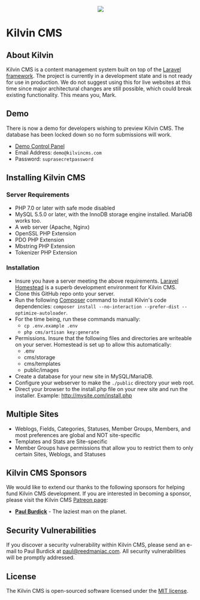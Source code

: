
<p align="center"><img src="https://arliden.com/images/kilvin-icon-small.png"></p>


# Kilvin CMS

## About Kilvin

Kilvin CMS is a content management system built on top of the [Laravel framework](https://laravel.com). The project is currently in a development state and is not ready for use in production. We do not suggest using this for live websites at this time since major architectural changes are still possible, which could break existing functionality. This means you, Mark.


## Demo

There is now a demo for developers wishing to preview Kilvin CMS. The database has been locked down so no form submissions will work.

- [Demo Control Panel](https://demo.kilvincms.com/admin.php)
 - Email Address: `demo@kilvincms.com`
 - Password: `suprasecretpassword`


## Installing Kilvin CMS

### Server Requirements
 - PHP 7.0 or later with safe mode disabled
 - MySQL 5.5.0 or later, with the InnoDB storage engine installed. MariaDB works too.
 - A web server (Apache, Nginx)
 - OpenSSL PHP Extension
 - PDO PHP Extension
 - Mbstring PHP Extension
 - Tokenizer PHP Extension

### Installation

 - Insure you have a server meeting the above requirements. [Laravel Homestead](https://laravel.com/docs/5.4/homestead) is a superb development environment for Kilvin CMS.
 - Clone this GitHub repo onto your server.
 - Run the following [Composer](https://getcomposer.org) command to install Kilvin's code dependencies: `composer install --no-interaction --prefer-dist --optimize-autoloader`.
 - For the time being, run these commands manually:
   - `cp .env.example .env`
   - `php cms/artisan key:generate`
 - Permissions. Insure that the following files and directories are writeable on your server. Homestead is set up to allow this automatically:
   - .env
   - cms/storage
   - cms/templates
   - public/images
 - Create a database for your new site in MySQL/MariaDB.
 - Configure your webserver to make the `./public` directory your web root.
 - Direct your browser to the install.php file on your new site and run the installer. Example: http://mysite.com/install.php


## Multiple Sites

 - Weblogs, Fields, Categories, Statuses, Member Groups, Members, and most preferences are global and NOT site-specific
 - Templates and Stats are Site-specific
 - Member Groups have permissions that allow you to restrict them to only certain Sites, Weblogs, and Statuses


## Kilvin CMS Sponsors

We would like to extend our thanks to the following sponsors for helping fund Kilvin CMS development. If you are interested in becoming a sponsor, please visit the Kilvin CMS [Patreon page](http://patreon.com/reedmaniac):

- **[Paul Burdick](https://paulburdick.me)** - The laziest man on the planet.



## Security Vulnerabilities

If you discover a security vulnerability within Kilvin CMS, please send an e-mail to Paul Burdick at paul@reedmaniac.com. All security vulnerabilities will be promptly addressed.

## License

The Kilvin CMS is open-sourced software licensed under the [MIT license](http://opensource.org/licenses/MIT).

